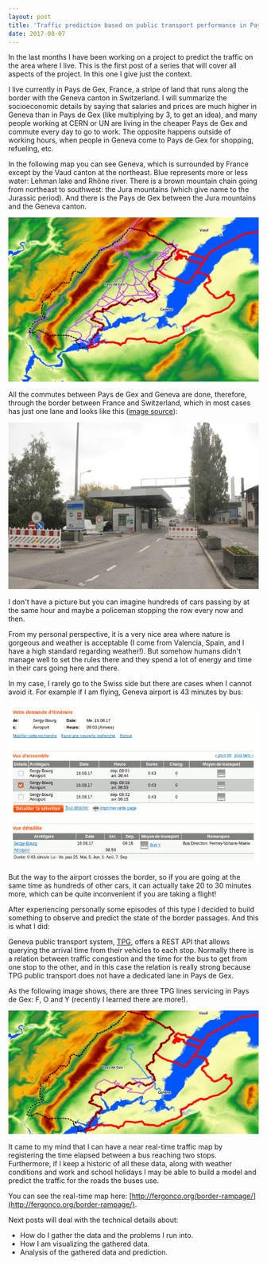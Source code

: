 ```yaml
---
layout: post
title: 'Traffic prediction based on public transport performance in Pays de Gex (I)'
date: 2017-08-07
---
```


In the last months I have been working on a project to predict the traffic on the area where I live. This is the first post of a series that will cover all aspects of the project. In this one I give just the context.

I live currently in Pays de Gex, France, a stripe of land that runs along the border with the Geneva canton in Switzerland. I will summarize the socioeconomic details by saying that salaries and prices are much higher in Geneva than in Pays de Gex (like multiplying by 3, to get an idea), and many people working at CERN or UN are living in the cheaper Pays de Gex and commute every day to go to work. The opposite happens outside of working hours, when people in Geneva come to Pays de Gex for shopping, refueling, etc.

In the following map you can see Geneva, which is surrounded by France except by the Vaud canton at the northeast. Blue represents more or less water: Lehman lake and Rhône river. There is a brown mountain chain going from northeast to southwest: the Jura mountains (which give name to the Jurassic period). And there is the Pays de Gex between the Jura mountains and the Geneva canton.

![](/assets/tpg/pays-de-gex.jpg)

All the commutes between Pays de Gex and Geneva are done, therefore, through the border between France and Switzerland, which in most cases has just one lane and looks like this ([image source](http://naukas.com/2010/10/26/como-cruzar-la-frontera-franco-suiza-todos-los-dias/)):

![](/assets/tpg/frontera_cern.jpg)

I don't have a picture but you can imagine hundreds of cars passing by at the same hour and maybe a policeman stopping the row every now and then.

From my personal perspective, it is a very nice area where nature is gorgeous and weather is acceptable (I come from Valencia, Spain, and I have a high standard regarding weather!). But somehow humans didn't manage well to set the rules there and they spend a lot of energy and time in their cars going here and there.

In my case, I rarely go to the Swiss side but there are cases when I cannot avoid it. For example if I am flying, Geneva airport is 43 minutes by bus:

![](/assets/tpg/prediction-tpg.png)

But the way to the airport crosses the border, so if you are going at the same time as hundreds of other cars, it can actually take 20 to 30 minutes more, which can be quite inconvenient if you are taking a flight!

After experiencing personally some episodes of this type I decided to build something to observe and predict the state of the border passages. And this is what I did:

Geneva public transport system, [TPG](http://tpg.ch/), offers a REST API that allows querying the arrival time from their vehicles to each stop. Normally there is a relation between traffic congestion and the time for the bus to get from one stop to the other, and in this case the relation is really strong because TPG public transport does not have a dedicated lane in Pays de Gex.

As the following image shows, there are three TPG lines servicing in Pays de Gex: F, O and Y (recently I learned there are more!).

![](/assets/tpg/tpg-lines.jpg)

It came to my mind that I can have a near real-time traffic map by registering the time elapsed between a bus reaching two stops. Furthermore, if I keep a historic of all these data, along with weather conditions and work and school holidays I may be able to build a model and predict the traffic for the roads the buses use.

You can see the real-time map here: [http://fergonco.org/border-rampage/](http://fergonco.org/border-rampage/).

Next posts will deal with the technical details about:

* How do I gather the data and the problems I run into.
* How I am visualizing the gathered data.
* Analysis of the gathered data and prediction.


